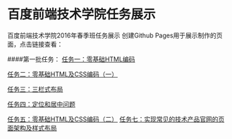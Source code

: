 # 百度前端技术学院任务展示
百度前端技术学院2016年春季班任务展示
创建Github Pages用于展示制作的页面，点击链接查看：

####第一批任务：
[任务一：零基础HTML编码](http://yourwilddad.github.io/task00/task001)

[任务二：零基础HTML及CSS编码（一）](http://yourwilddad.github.io/task00/task002)

[任务三：三栏式布局](http://yourwilddad.github.io/task00/task003)

[任务四：定位和居中问题](http://yourwilddad.github.io/task00/task004)

[任务五：零基础HTML及CSS编码（二）](http://yourwilddad.github.io/task00/task005)
[任务七：实现常见的技术产品官网的页面架构及样式布局](http://yourwilddad.github.io/task00/task007.html)